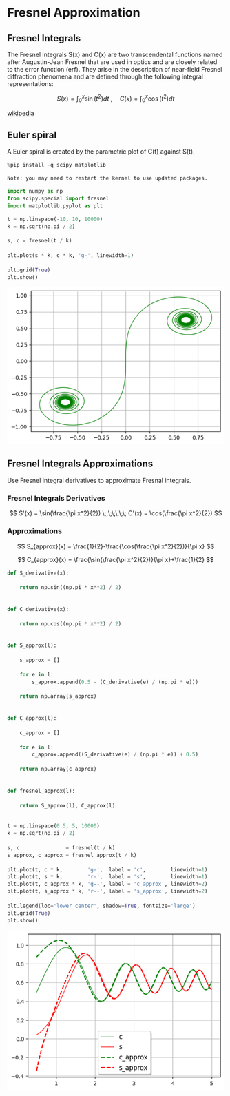 # Fresnel Approximation

## Fresnel Integrals

The Fresnel integrals S(x) and C(x) are two transcendental functions named after Augustin-Jean Fresnel that are used in optics and are closely related to the error function (erf). They arise in the description of near-field Fresnel diffraction phenomena and are defined through the following integral representations:

$$ S(x) = \int_0^x \sin(t^2) dt \;,\;\;\;\;\; C(x) = \int_0^x \cos(t^2) dt $$

[wikipedia](https://en.wikipedia.org/wiki/Fresnel_integral)

## Euler spiral

A Euler spiral is created by the parametric plot of C(t) against S(t).



```python
%pip install -q scipy matplotlib
```

    Note: you may need to restart the kernel to use updated packages.



```python
import numpy as np
from scipy.special import fresnel
import matplotlib.pyplot as plt
```


```python
t = np.linspace(-10, 10, 10000)
k = np.sqrt(np.pi / 2)

s, c = fresnel(t / k)

plt.plot(s * k, c * k, 'g-', linewidth=1)

plt.grid(True)
plt.show()
```


    
![png](Fresnel_integral_approximation_files/Fresnel_integral_approximation_4_0.png)
    


## Fresnel Integrals Approximations

Use Fresnel integral derivatives to approximate Fresnal integrals.

### Fresnel Integrals Derivatives

$$ S'(x) = \sin(\frac{\pi x^2}{2}) \;,\;\;\;\;\; C'(x) =  \cos(\frac{\pi x^2}{2}) $$

### Approximations

$$ S_{approx}(x) = \frac{1}{2}-\frac{\cos(\frac{\pi x^2}{2})}{\pi x} $$

$$ C_{approx}(x) = \frac{\sin(\frac{\pi x^2}{2})}{\pi x}+\frac{1}{2} $$




```python
def S_derivative(x):
    
    return np.sin((np.pi * x**2) / 2)


def C_derivative(x):
    
    return np.cos((np.pi * x**2) / 2)


def S_approx(l):

    s_approx = []
    
    for e in l:
        s_approx.append(0.5 - (C_derivative(e) / (np.pi * e)))
        
    return np.array(s_approx)


def C_approx(l):

    c_approx = []
    
    for e in l:
        c_approx.append((S_derivative(e) / (np.pi * e)) + 0.5)
        
    return np.array(c_approx)


def fresnel_approx(l):

    return S_approx(l), C_approx(l)
    
```


```python
t = np.linspace(0.5, 5, 10000)
k = np.sqrt(np.pi / 2)

s, c               = fresnel(t / k)
s_approx, c_approx = fresnel_approx(t / k)

plt.plot(t, c * k,        'g-',  label = 'c',        linewidth=1)
plt.plot(t, s * k,        'r-',  label = 's',        linewidth=1)
plt.plot(t, c_approx * k, 'g--', label = 'c_approx', linewidth=2)
plt.plot(t, s_approx * k, 'r--', label = 's_approx', linewidth=2)

plt.legend(loc='lower center', shadow=True, fontsize='large')
plt.grid(True)
plt.show()
```


    
![png](Fresnel_integral_approximation_files/Fresnel_integral_approximation_7_0.png)
    



```python

```
